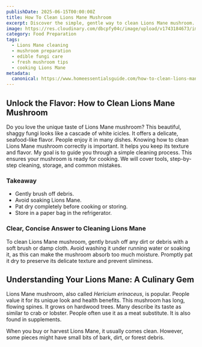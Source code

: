```yaml
---
publishDate: 2025-06-15T00:00:00Z
title: How To Clean Lions Mane Mushroom
excerpt: Discover the simple, gentle way to clean Lions Mane mushroom. Preserve its delicate texture and flavor for perfect culinary results.
image: https://res.cloudinary.com/dbcpfy04c/image/upload/v1743184673/images_k6zam3.png
category: Food Preparation
tags:
  - Lions Mane cleaning
  - mushroom preparation
  - edible fungi care
  - fresh mushroom tips
  - cooking Lions Mane
metadata:
  canonical: https://www.homeessentialsguide.com/how-to-clean-lions-mane-mushroom
---
```


## Unlock the Flavor: How to Clean Lions Mane Mushroom

Do you love the unique taste of Lions Mane mushroom? This beautiful, shaggy fungi looks like a cascade of white icicles. It offers a delicate, seafood-like flavor. People enjoy it in many dishes. Knowing how to clean Lions Mane mushroom correctly is important. It helps you keep its texture and flavor. My goal is to guide you through a simple cleaning process. This ensures your mushroom is ready for cooking. We will cover tools, step-by-step cleaning, storage, and common mistakes.

### Takeaway

*   Gently brush off debris.
*   Avoid soaking Lions Mane.
*   Pat dry completely before cooking or storing.
*   Store in a paper bag in the refrigerator.

### Clear, Concise Answer to Cleaning Lions Mane

To clean Lions Mane mushroom, gently brush off any dirt or debris with a soft brush or damp cloth. Avoid washing it under running water or soaking it, as this can make the mushroom absorb too much moisture. Promptly pat it dry to preserve its delicate texture and prevent sliminess.

## Understanding Your Lions Mane: A Culinary Gem

Lions Mane mushroom, also called *Hericium erinaceus*, is popular. People value it for its unique look and health benefits. This mushroom has long, flowing spines. It grows on hardwood trees. Many describe its taste as similar to crab or lobster. People often use it as a meat substitute. It is also found in supplements.

When you buy or harvest Lions Mane, it usually comes clean. However, some pieces might have small bits of bark, dirt, or forest debris.